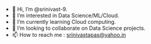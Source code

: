 - 👋 Hi, I’m @srinivast-9.
- 👀 I’m interested in Data Science/ML/Cloud.
- 🌱 I’m currently learning Cloud computing.
- 💞️ I’m looking to collaborate on Data Science projects.
- 📫 How to reach me : srinivastapas@yahoo.in

<!---
srinivast-9/srinivast-9 is a ✨ special ✨ repository because its `README.md` (this file) appears on your GitHub profile.
You can click the Preview link to take a look at your changes.
--->

